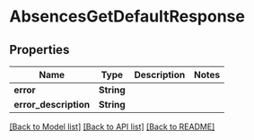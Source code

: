 # AbsencesGetDefaultResponse

## Properties

Name | Type | Description | Notes
------------ | ------------- | ------------- | -------------
**error** | **String** |  | 
**error_description** | **String** |  | 

[[Back to Model list]](../README.md#documentation-for-models) [[Back to API list]](../README.md#documentation-for-api-endpoints) [[Back to README]](../README.md)


